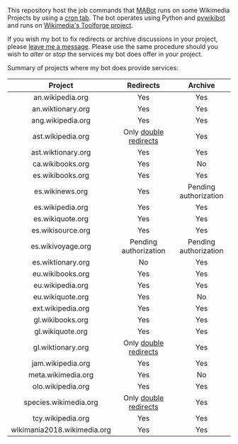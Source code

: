 This repository host the job commands that [MABot](https://meta.wikimedia.org/wiki/User:MABot) runs on some Wikimedia Projects by using a [cron tab](https://en.wikipedia.org/wiki/Cron). The bot operates using Python and [pywikibot](https://github.com/wikimedia/pywikibot) and runs on [Wikimedia's Toolforge project](https://wikitech.wikimedia.org/wiki/Portal:Toolforge).

If you wish my bot to fix redirects or archive discussions in your project, please [leave me a message](https://meta.wikimedia.org/wiki/User_talk:MarcoAurelio). Please use the same procedure should you wish to _alter_ or _stop_ the services my bot does offer in your project.

Summary of projects where my bot does provide services:

| Project | Redirects | Archive
| :---:   | :---:     | :---:
| an.wikipedia.org | Yes | Yes
| an.wiktionary.org | Yes | Yes
| ang.wikipedia.org | Yes | Yes
| ast.wikipedia.org | Only [double redirects](https://ast.wikipedia.org/wiki/Special:DoubleRedirects) | Yes
| ast.wiktionary.org | Yes | Yes
| ca.wikibooks.org | Yes | No
| es.wikibooks.org | Yes | Yes
| es.wikinews.org | Yes | Pending authorization
| es.wikipedia.org | Yes | Yes
| es.wikiquote.org | Yes | Yes
| es.wikisource.org | Yes | Yes
| es.wikivoyage.org | Pending authorization | Pending authorization
| es.wiktionary.org | No | Yes
| eu.wikibooks.org | Yes | Yes
| eu.wikipedia.org | Yes | Yes
| eu.wikiquote.org | Yes | No
| ext.wikipedia.org | Yes | Yes
| gl.wikibooks.org | Yes | Yes
| gl.wikiquote.org | Yes | Yes
| gl.wiktionary.org | Only [double redirects](https://gl.wiktionary.org/wiki/Special:DoubleRedirects) | Yes
| jam.wikipedia.org | Yes | Yes
| meta.wikimedia.org | Yes | No
| olo.wikipedia.org | Yes | Yes
| species.wikimedia.org | Only [double redirects](https://species.wikimedia.org/wiki/Special:DoubleRedirects) | Yes
| tcy.wikipedia.org | Yes | Yes
| wikimania2018.wikimedia.org | Yes | Yes
